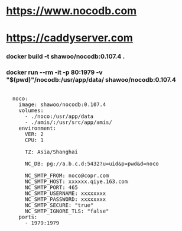 # https://www.nocodb.com
# https://caddyserver.com

### docker build -t shawoo/nocodb:0.107.4 .

### docker run --rm -it -p 80:1979 -v "$(pwd)"/nocodb:/usr/app/data/ shawoo/nocodb:0.107.4

<pre>

  noco:
    image: shawoo/nocodb:0.107.4
    volumes:
      - ./noco:/usr/app/data
      - ./amis/:/usr/src/app/amis/
    environment:
      VER: 2
      CPU: 1
      
      TZ: Asia/Shanghai
      
      NC_DB: pg://a.b.c.d:5432?u=uid&p=pwd&d=noco

      NC_SMTP_FROM: noco@copr.com
      NC_SMTP_HOST: xxxxxx.qiye.163.com
      NC_SMTP_PORT: 465
      NC_SMTP_USERNAME: xxxxxxxx
      NC_SMTP_PASSWORD: xxxxxxxx
      NC_SMTP_SECURE: "true"
      NC_SMTP_IGNORE_TLS: "false"
    ports:
      - 1979:1979

</pre>
